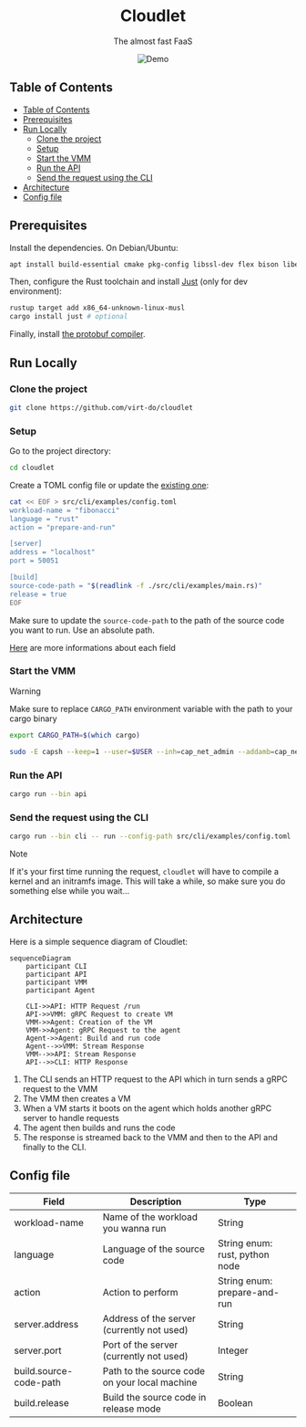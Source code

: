 <div style="text-align:center">
    <h1> Cloudlet</h1>
    <p>The almost fast FaaS</p>
    <img src="./assets/demo.gif" alt="Demo" />
</div>

## Table of Contents

- [Table of Contents](#table-of-contents)
- [Prerequisites](#prerequisites)
- [Run Locally](#run-locally)
  - [Clone the project](#clone-the-project)
  - [Setup](#setup)
  - [Start the VMM](#start-the-vmm)
  - [Run the API](#run-the-api)
  - [Send the request using the CLI](#send-the-request-using-the-cli)
- [Architecture](#architecture)
- [Config file](#config-file)

## Prerequisites

Install the dependencies. On Debian/Ubuntu:

```bash
apt install build-essential cmake pkg-config libssl-dev flex bison libelf-dev iptables
```

Then, configure the Rust toolchain and install [Just](https://github.com/casey/just) (only for dev environment):

```bash
rustup target add x86_64-unknown-linux-musl
cargo install just # optional
```

Finally, install [the protobuf compiler](https://github.com/protocolbuffers/protobuf?tab=readme-ov-file#protobuf-compiler-installation).

## Run Locally

### Clone the project

```bash
git clone https://github.com/virt-do/cloudlet
```

### Setup

Go to the project directory:

```bash
cd cloudlet
```

Create a TOML config file or update the [existing one](./src/cli/examples/config.toml):

```bash
cat << EOF > src/cli/examples/config.toml
workload-name = "fibonacci"
language = "rust"
action = "prepare-and-run"

[server]
address = "localhost"
port = 50051

[build]
source-code-path = "$(readlink -f ./src/cli/examples/main.rs)"
release = true
EOF
```

Make sure to update the `source-code-path` to the path of the source code you want to run.
Use an absolute path.

[Here](#config-file) are more informations about each field

### Start the VMM

> [!WARNING]
> Make sure to replace `CARGO_PATH` environment variable with the path to your cargo binary
> 
> ```bash
> export CARGO_PATH=$(which cargo)
> ```

```bash
sudo -E capsh --keep=1 --user=$USER --inh=cap_net_admin --addamb=cap_net_admin -- -c  'RUST_BACKTRACE=1 '$CARGO_PATH' run --bin vmm -- grpc'
```

### Run the API

```bash
cargo run --bin api
```

### Send the request using the CLI

```bash
cargo run --bin cli -- run --config-path src/cli/examples/config.toml
```

> [!NOTE]
> If it's your first time running the request, `cloudlet` will have to compile a kernel and an initramfs image.
> This will take a while, so make sure you do something else while you wait...

## Architecture

Here is a simple sequence diagram of Cloudlet:

```mermaid
sequenceDiagram
    participant CLI
    participant API
    participant VMM
    participant Agent

    CLI->>API: HTTP Request /run
    API->>VMM: gRPC Request to create VM
    VMM->>Agent: Creation of the VM
    VMM->>Agent: gRPC Request to the agent
    Agent->>Agent: Build and run code
    Agent-->>VMM: Stream Response
    VMM-->>API: Stream Response
    API-->>CLI: HTTP Response
```

1. The CLI sends an HTTP request to the API which in turn sends a gRPC request to the VMM
2. The VMM then creates a VM
3. When a VM starts it boots on the agent which holds another gRPC server to handle requests
4. The agent then builds and runs the code
5. The response is streamed back to the VMM and then to the API and finally to the CLI.

## Config file
| Field | Description | Type |
| --- | --- | --- |
| workload-name | Name of the workload you wanna run | String |
| language | Language of the source code | String enum: rust, python node |
| action | Action to perform | String enum: prepare-and-run |
| server.address | Address of the server (currently not used) | String |
| server.port | Port of the server (currently not used) | Integer |
| build.source-code-path | Path to the source code on your local machine | String |
| build.release | Build the source code in release mode | Boolean |